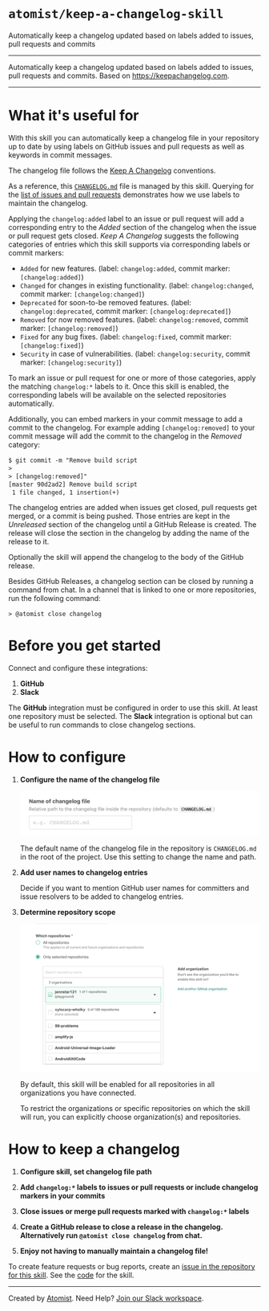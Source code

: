 # `atomist/keep-a-changelog-skill`
          
<!---atomist-skill-description:start--->

Automatically keep a changelog updated based on labels added to issues, pull requests and commits

<!---atomist-skill-description:end--->

---

<!---atomist-skill-long_description:start--->

Automatically keep a changelog updated based on labels added to issues, pull requests and commits.
Based on https://keepachangelog.com.

<!---atomist-skill-long_description:end--->

---

<!---atomist-skill-readme:start--->

# What it's useful for

With this skill you can automatically keep a changelog file in your repository up to date by using labels on GitHub
issues and pull requests as well as keywords in commit messages. 

The changelog file follows the [Keep A Changelog](https://keepachangelog.com) conventions. 

As a reference, this [`CHANGELOG.md`](https://github.com/atomist-skills/keep-a-changelog-skill/blob/master/CHANGELOG.md) 
file is managed by this skill. Querying for the [list of issues and pull requests](https://github.com/atomist-skills/keep-a-changelog-skill/issues?q=-no%3Alabels)
demonstrates how we use labels to maintain the changelog.

Applying the `changelog:added` label to an issue or pull request will add a corresponding entry to the _Added_ section 
of the changelog when the issue or pull request gets closed. _Keep A Changelog_ suggests the following categories of 
entries which this skill supports via corresponding labels or commit markers:

* `Added` for new features. (label: `changelog:added`, commit marker: `[changelog:added]`)
* `Changed` for changes in existing functionality. (label: `changelog:changed`, commit marker: `[changelog:changed]`)
* `Deprecated` for soon-to-be removed features. (label: `changelog:deprecated`, commit marker: `[changelog:deprecated]`)
* `Removed` for now removed features. (label: `changelog:removed`, commit marker: `[changelog:removed]`)
* `Fixed` for any bug fixes. (label: `changelog:fixed`, commit marker: `[changelog:fixed]`)
* `Security` in case of vulnerabilities. (label: `changelog:security`, commit marker: `[changelog:security]`)

To mark an issue or pull request for one or more of those categories, apply the matching `changelog:*` labels to it. 
Once this skill is enabled, the corresponding labels will be available on the selected repositories automatically.

Additionally, you can embed markers in your commit message to add a commit to the changelog. For example adding
`[changelog:removed]` to your commit message will add the commit to the changelog in the _Removed_ category:

```shell script
$ git commit -m "Remove build script
>
> [changelog:removed]"
[master 90d2ad2] Remove build script
 1 file changed, 1 insertion(+)
``` 

The changelog entries are added when issues get closed, pull requests get merged, or a commit is being pushed. 
Those entries are kept in the _Unreleased_ section of the changelog until a GitHub Release is created. 
The release will close the section in the changelog by adding the name of the release to it.

Optionally the skill will append the changelog to the body of the GitHub release.

Besides GitHub Releases, a changelog section can be closed by running a command from chat. In a channel that is linked
to one or more repositories, run the following command:

```shell script
> @atomist close changelog
``` 

# Before you get started

Connect and configure these integrations:

1. **GitHub**
2. **Slack** 

The **GitHub** integration must be configured in order to use this skill. At least one repository must be selected.
The **Slack** integration is optional but can be useful to run commands to close changelog sections. 

# How to configure

1. **Configure the name of the changelog file**

    ![Changelog name](docs/images/changelog-name.png)
    
    The default name of the changelog file in the repository is `CHANGELOG.md` in the root of the project.
    Use this setting to change the name and path.

2. **Add user names to changelog entries**
    
    Decide if you want to mention GitHub user names for committers and issue resolvers to be added to 
    changelog entries.    
    
3. **Determine repository scope**

    ![Repository filter](docs/images/repo-filter.png)

    By default, this skill will be enabled for all repositories in all organizations you have connected.

    To restrict the organizations or specific repositories on which the skill will run, you can explicitly choose 
    organization(s) and repositories.

# How to keep a changelog

1. **Configure skill, set changelog file path** 

2. **Add `changelog:*` labels to issues or pull requests or include changelog markers in your commits**

3. **Close issues or merge pull requests marked with `changelog:*` labels**

4. **Create a GitHub release to close a release in the changelog. Alternatively run `@atomist close changelog` from chat.**

5. **Enjoy not having to manually maintain a changelog file!**

To create feature requests or bug reports, create an [issue in the repository for this skill](https://github.com/atomist-skills/keep-a-changlog-skill/issues). 
See the [code](https://github.com/atomist-skills/keep-a-changlog-skill) for the skill.

<!---atomist-skill-readme:end--->
 
---

Created by [Atomist][atomist].
Need Help?  [Join our Slack workspace][slack].

[atomist]: https://atomist.com/ (Atomist - How Teams Deliver Software)
[slack]: https://join.atomist.com/ (Atomist Community Slack)
 

